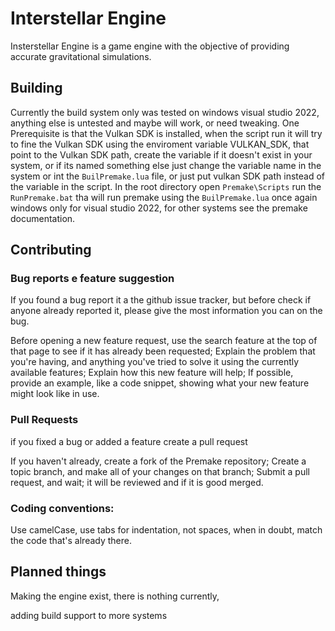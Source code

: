 # Interstellar Engine
Insterstellar Engine is a game engine with the objective of providing accurate gravitational simulations.

## Building 
Currently the build system only was tested on windows visual studio 2022, anything else is untested and maybe will work, or need tweaking.
One Prerequisite is that the Vulkan SDK is installed, when the script run it will try to fine the Vulkan SDK using the enviroment variable VULKAN_SDK, that point to the Vulkan SDK path, create the variable if it doesn't exist in your system, or if its named something else just change the variable name in the system or int the `BuilPremake.lua` file, or just put vulkan SDK path instead of the variable in the script.
In the root directory open `Premake\Scripts` run the `RunPremake.bat` tha will run premake using the `BuilPremake.lua` once again windows only for visual studio 2022, for other systems see the premake documentation.

## Contributing

### Bug reports e feature suggestion
If you found a bug report it a the github issue tracker, but before check if anyone already reported it, please give the most information you can on the bug.

Before opening a new  feature request, use the search feature at the top of that page to see if it has already been requested;
Explain the problem that you're having, and anything you've tried to solve it using the currently available features;
Explain how this new feature will help;
If possible, provide an example, like a code snippet, showing what your new feature might look like in use.

### Pull Requests
if you fixed a bug or added a feature create a pull request

If you haven't already, create a fork of the Premake repository;
Create a topic branch, and make all of your changes on that branch;
Submit a pull request, and wait;
it will be reviewed and if it is good merged.

### Coding conventions:
Use camelCase, 
use tabs for indentation, not spaces,
when in doubt, match the code that's already there.

## Planned things
Making the engine exist, there is nothing currently,

adding build support to more systems
